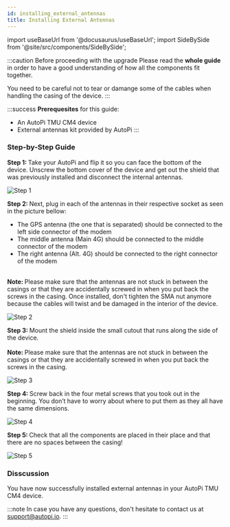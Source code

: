```yaml
---
id: installing_external_antennas
title: Installing External Antennas
---
```


import useBaseUrl from '@docusaurus/useBaseUrl';
import SideBySide from '@site/src/components/SideBySide';

:::caution Before proceeding with the upgrade
Please read the **whole guide** in order to have a good understanding of how all the components fit together.

You need to be careful not to tear or damange some of the cables when handling the casing of the device.
:::

:::success
**Prerequesites** for this guide:
- An AutoPi TMU CM4 device
- External antennas kit provided by AutoPi
:::

### Step-by-Step Guide

<SideBySide>
	<p>
		<strong>Step 1: </strong>
		Take your AutoPi and flip it so you can face the bottom of the device. Unscrew the bottom cover of the device and get out the shield that was previously installed and disconnect the internal antennas. 
	</p>
	<img alt="Step 1" src={useBaseUrl('/img/hardware/autopi_tmu_cm4/installing_external_antennas/ext_ant3.jpg')}/>
</SideBySide>
<br/>

<SideBySide>
	<p>
		<strong>Step 2: </strong>
		Next, plug in each of the antennas in their respective socket as seen in the picture bellow: <br/>
		 <ul>
		 	<li>The GPS antenna (the one that is separated) should be connected to the left side connector of the modem</li> 
		 	<li>The middle antenna (Main 4G) should be connected to the middle connector of the modem</li>
			<li>The right antenna (Alt. 4G) should be connected to the right connector of the modem</li></ul><br/>
			<strong>Note: </strong>
			Please make sure that the antennas are not stuck in between the casings or that they are accidentally screwed in when you put back the screws in the casing. Once installed,
			don't tighten the SMA nut anymore because the cables will twist and be damaged in the interior of the device.
	</p>
	<img alt="Step 2" src={useBaseUrl('/img/hardware/autopi_tmu_cm4/installing_external_antennas/ext_ant4.jpg')}/>
</SideBySide>
<br/>

<SideBySide>
	<p>
		<strong>Step 3: </strong>
		Mount the shield inside the small cutout that runs along the side of the device. <br/><br/>
		<strong>Note: </strong>
			Please make sure that the antennas are not stuck in between the casings or that they are accidentally screwed in when you put back the screws in the casing.
	</p>
	<img class="zoomable" alt="Step 3" src={useBaseUrl('/img/hardware/autopi_tmu_cm4/installing_external_antennas/ext_ant5.jpg')}/>
</SideBySide>
<br/>

<SideBySide>
	<p>
		<strong>Step 4: </strong>
		Screw back in the four metal screws that you took out in the beginning. You don’t have to worry about where to put them as they all have the same dimensions. 
	</p>
	<img alt="Step 4" src={useBaseUrl('/img/hardware/autopi_tmu_cm4/installing_external_antennas/ext_ant2.jpg')}/>
</SideBySide>
<br/>

<SideBySide>
	<p>
		<strong>Step 5: </strong>
		Check that all the components are placed in their place and that there are no spaces between the casing!
	</p>
	<img alt="Step 5" src={useBaseUrl('/img/hardware/autopi_tmu_cm4/installing_external_antennas/ext_ant6.jpg')}/>
</SideBySide>
<br/> 



### Disscussion
<p>
	You have now successfully installed external antennas in your AutoPi TMU CM4 device.
</p>

:::note
In case you have any questions, don't hesitate to contact us at [support@autopi.io](mailto:support@autopi.io).
:::
